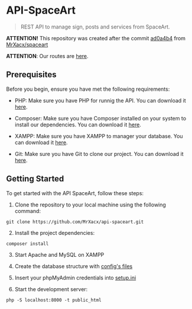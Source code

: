 # API-SpaceArt

> REST API to manage sign, posts and services from SpaceArt.

**ATTENTION!** This repository was created after the commit [ad0a4b4](https://github.com/MrXacx/spaceart/commit/e7915af8d6122693a4a91090e14335389acbf07b) from [MrXacx/spaceart](https://github.com/MrXacx/spaceart/)

**ATTENTION**: Our routes are [here](./docs/SUMMARY).

## Prerequisites

Before you begin, ensure you have met the following requirements:

- PHP: Make sure you have PHP for runnig the API. You can download it [here](https://www.php.net/downloads.php).

- Composer: Make sure you have Composer installed on your system to install our dependencies. You can download it [here](https://getcomposer.org/download/).

- XAMPP: Make sure you have XAMPP to manager your database. You can download it [here](https://www.apachefriends.org/pt_br/download.html).

- Git: Make sure you have Git to clone our project. You can download it [here](https://git-scm.com/).

## Getting Started

To get started with the API SpaceArt, follow these steps:

1. Clone the repository to your local machine using the following command:

`git clone https://github.com/MrXacx/api-spaceart.git`

2. Install the project dependencies:

`composer install`

3. Start Apache and MySQL on XAMPP

4. Create the database structure with [config's files](./config/)

5. Insert your phpMyAdmin credentials into [setup.ini](./public_html/src/setup.ini)

6. Start the development server:

`php -S localhost:8000 -t public_html`
